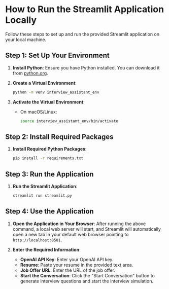 # How to Run the Streamlit Application Locally

Follow these steps to set up and run the provided Streamlit application on your local machine.

## Step 1: Set Up Your Environment

1. **Install Python**: Ensure you have Python installed. You can download it from [python.org](https://www.python.org/downloads/).

2. **Create a Virtual Environment**:
    ```sh
    python -m venv interview_assistant_env
    ```

3. **Activate the Virtual Environment**:
    
    - On macOS/Linux:
      ```sh
      source interview_assistant_env/bin/activate
      ```

## Step 2: Install Required Packages

1. **Install Required Python Packages**:
    ```sh
    pip install -r requirements.txt
    ```


## Step 3: Run the Application

1. **Run the Streamlit Application**:
    ```sh
    streamlit run streamlit.py
    ```

## Step 4: Use the Application

1. **Open the Application in Your Browser**: After running the above command, a local web server will start, and Streamlit will automatically open a new tab in your default web browser pointing to `http://localhost:8501`.

2. **Enter the Required Information**:
    - **OpenAI API Key**: Enter your OpenAI API key.
    - **Resume**: Paste your resume in the provided text area.
    - **Job Offer URL**: Enter the URL of the job offer.
    - **Start the Conversation**: Click the "Start Conversation" button to generate interview questions and start the interview simulation.



     
